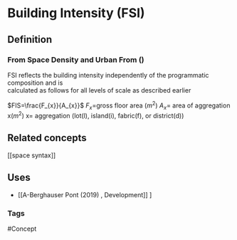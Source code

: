# Building Intensity (FSI)
## Definition
   ### From Space Density and Urban From ()
   FSI reflects the building intensity independently of the programmatic composition and is  
calculated as follows for all levels of scale as described earlier

   $FIS=\frac{F_{x}}{A_{x}}$
   $F_{x}=$gross floor area $(m^{2})$
   $A_{x} =$ area of aggregation x$(m^{2})$
   x= aggregation (lot(l), island(i), fabric(f), or district(d))
## Related concepts
[[space syntax]]

## Uses
- [[A-Berghauser Pont (2019) , Development]]
]
### Tags
#Concept 


